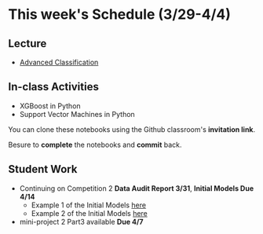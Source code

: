 # This week's Schedule (3/29-4/4)

## Lecture
+ [Advanced Classification](https://docs.google.com/presentation/d/1clcb0XypiyFs77psLixKSaQM8_b_piwv3grOa8MNplE/edit?usp=sharing)

## In-class Activities
+ XGBoost in Python
+ Support Vector Machines in Python

You can clone these notebooks using the Github classroom's __invitation link__.
<!--Required data file(s) is in the './data/' folder.-->

Besure to __complete__ the notebooks and __commit__ back.

## Student Work
+ Continuing on Competition 2 __Data Audit Report 3/31__, __Initial Models Due 4/14__
  + Example 1 of the Initial Models [here](https://github.com/BA545-SP2019/2019-competition2-jkj/blob/master/P5_Modeling.ipynb)
  + Example 2 of the Initial Models [here](https://github.com/BA545-SP2019/2019-competition2-3-musketeers/blob/master/Initial_models.ipynb)
+ mini-project 2 Part3 available  __Due 4/7__
